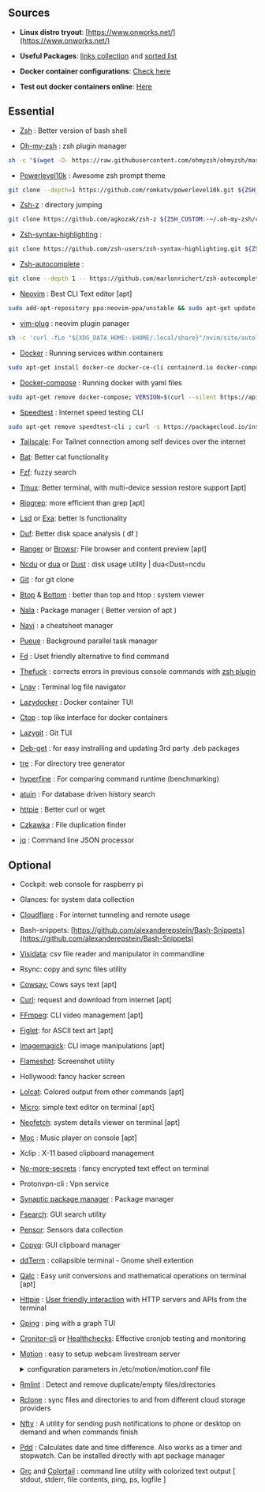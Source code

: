 ## Sources

-   **Linux distro tryout**: [https://www.onworks.net/](https://www.onworks.net/)
    

  

-   **Useful Packages**: [links collection](https://github.com/rothgar/awesome-tuis) and [sorted list](https://github.com/ibraheemdev/modern-unix)
    


-   **Docker container configurations**: [Check here](https://github.com/arpanghosh8453/public-docker-config)



-   **Test out docker containers online**: [Here](https://labs.play-with-docker.com/)
  

##  Essential
    


-   [Zsh](https://github.com/ohmyzsh/ohmyzsh/wiki/Installing-ZSH) : Better version of bash shell
    
-   [Oh-my-zsh](https://github.com/ohmyzsh/ohmyzsh) : zsh plugin manager
```bash
sh -c "$(wget -O- https://raw.githubusercontent.com/ohmyzsh/ohmyzsh/master/tools/install.sh)"
```
    
-   [Powerlevel10k](https://github.com/romkatv/powerlevel10k) : Awesome zsh prompt theme
```bash
git clone --depth=1 https://github.com/romkatv/powerlevel10k.git ${ZSH_CUSTOM:-$HOME/.oh-my-zsh/custom}/themes/powerlevel10k
```
    
-   [Zsh-z](https://github.com/agkozak/zsh-z) : directory jumping
```bash
git clone https://github.com/agkozak/zsh-z ${ZSH_CUSTOM:-~/.oh-my-zsh/custom}/plugins/zsh-z
```
    
-   [Zsh-syntax-highlighting](https://github.com/zsh-users/zsh-syntax-highlighting) : 
```bash
git clone https://github.com/zsh-users/zsh-syntax-highlighting.git ${ZSH_CUSTOM:-~/.oh-my-zsh/custom}/plugins/zsh-syntax-highlighting
```
    
-   [Zsh-autocomplete](https://github.com/marlonrichert/zsh-autocomplete) : 
```bash
git clone --depth 1 -- https://github.com/marlonrichert/zsh-autocomplete.git ${ZSH_CUSTOM:-~/.oh-my-zsh/custom}/plugins/zsh-autocomplete
```
    
-   [Neovim](https://github.com/neovim/neovim) : Best CLI Text editor [apt]
```bash
sudo add-apt-repository ppa:neovim-ppa/unstable && sudo apt-get update && sudo apt-get install neovim
```
    
-   [vim-plug](https://github.com/junegunn/vim-plug) : neovim plugin panager
```bash
sh -c 'curl -fLo "${XDG_DATA_HOME:-$HOME/.local/share}"/nvim/site/autoload/plug.vim --create-dirs https://raw.githubusercontent.com/junegunn/vim-plug/master/plug.vim'
```
-   [Docker](https://docs.docker.com/get-docker/) : Running services within containers
```bash
sudo apt-get install docker-ce docker-ce-cli containerd.io docker-compose-plugin
```
-   [Docker-compose](https://docs.docker.com/compose/) : Running docker with yaml files
```bash
sudo apt-get remove docker-compose; VERSION=$(curl --silent https://api.github.com/repos/docker/compose/releases/latest | grep -Po '"tag_name": "\K.*\d') && DESTINATION=/usr/local/bin/docker-compose && sudo curl -L https://github.com/docker/compose/releases/download/${VERSION}/docker-compose-$(uname -s)-$(uname -m) -o $DESTINATION && sudo chmod 755 $DESTINATION
```

-   [Speedtest](https://www.speedtest.net/apps/cli) : Internet speed testing CLI
```bash
sudo apt-get remove speedtest-cli ; curl -s https://packagecloud.io/install/repositories/ookla/speedtest-cli/script.deb.sh | sudo bash && sudo apt-get update && sudo apt-get install speedtest
```

-   [Tailscale](https://tailscale.com/download/linux/rpi): For Tailnet connection among self devices over the internet
    
-   [Bat](https://github.com/sharkdp/bat): Better cat functionality
    
-   [Fzf](https://github.com/junegunn/fzf): fuzzy search
    
-   [Tmux](https://github.com/tmux/tmux/wiki): Better terminal, with multi-device session restore support [apt]
    
-   [Ripgrep](https://github.com/BurntSushi/ripgrep): more efficient than grep [apt]
    
-   [Lsd](https://github.com/Peltoche/lsd)  or [Exa](https://github.com/ogham/exa): better ls functionality
    
-   [Duf](https://github.com/muesli/duf): Better disk space analysis ( df )
    
-   [Ranger](https://github.com/ranger/ranger) or [Browsr](https://github.com/juftin/browsr): File browser and content preview [apt]
    
-   [Ncdu](https://dev.yorhel.nl/ncdu) or [dua](https://github.com/Byron/dua-cli/releases) or [Dust](https://github.com/bootandy/dust) : disk usage utility | dua<Dust=ncdu
    
-   [Git](https://git-scm.com/download/linux) : for git clone
    
-   [Btop](https://github.com/aristocratos/btop) & [Bottom](https://github.com/clementtsang/bottom) : better than top and htop : system viewer
    
-   [Nala](https://gitlab.com/volian/nala/) : Package manager ( Better version of apt )
    
-   [Navi](https://github.com/denisidoro/navi) : a cheatsheet manager
    
-   [Pueue](https://github.com/Nukesor/pueue) : Background parallel task manager
    
-   [Fd](https://github.com/sharkdp/fd) : Uset friendly alternative to find command
    
-   [Thefuck](https://github.com/nvbn/thefuck) : corrects errors in previous console commands with [zsh plugin](https://github.com/ohmyzsh/ohmyzsh/blob/master/plugins/thefuck/README.md)

-   [Lnav](https://github.com/tstack/lnav) : Terminal log file navigator
    
-   [Lazydocker](https://github.com/jesseduffield/lazydocker)  : Docker container TUI
    
-   [Ctop](https://github.com/bcicen/ctop) : top like interface for docker containers
    
-   [Lazygit](https://github.com/jesseduffield/lazygit) : Git TUI

-   [Deb-get](https://github.com/wimpysworld/deb-get) : for easy instralling and updating 3rd party .deb packages

-   [tre](https://github.com/dduan/tre) : For directory tree generator

-   [hyperfine](https://github.com/sharkdp/hyperfine) : For comparing command runtime (benchmarking)

-   [atuin](https://atuin.sh) : For database driven history search

-   [httpie](https://httpie.io/cli) : Better curl or wget

-   [Czkawka](https://github.com/qarmin/czkawka) : File duplication finder
  
-   [jq](https://github.com/jqlang/jq) : Command line JSON processor
  

## Optional
    

  

-   Cockpit: web console for raspberry pi
    
-   Glances: for system data collection
    
-   [Cloudflare](https://dev.to/omarcloud20/a-free-cloudflare-tunnel-running-on-a-raspberry-pi-1jid)  : For internet tunneling and remote usage
    
-   Bash-snippets:  [https://github.com/alexanderepstein/Bash-Snippets](https://github.com/alexanderepstein/Bash-Snippets)
    
-   [Visidata](https://github.com/saulpw/visidata): csv file reader and manipulator in commandline
    
-   Rsync: copy and sync files utility
    
-   [Cowsay:](https://opensource.com/article/18/12/linux-toy-cowsay) Cows says text [apt]
    
-   [Curl](https://curl.se/): request and download from internet [apt]
    
-   [FFmpeg](https://ffmpeg.org/): CLI video management [apt]
    
-   [Figlet](https://ubunlog.com/en/figlet-banners-ascii-terminal/#:~:text=install%20figlet%20toilet-,Using%20FIGlet,to%20select%20the%20font%20directory.): for ASCII text art [apt]
    
-   [Imagemagick](https://imagemagick.org/index.php): CLI image manipulations [apt]
    
-   [Flameshot](https://flameshot.org/): Screenshot utility
    
-   Hollywood: fancy hacker screen
    
-   [Lolcat](https://github.com/busyloop/lolcat): Colored output from other commands [apt]
    
-   [Micro](https://micro-editor.github.io/): simple text editor on terminal [apt]
    
-   [Neofetch](https://github.com/dylanaraps/neofetch): system details viewer on terminal [apt]
    
-   [Moc](https://github.com/jonsafari/mocp) : Music player on console [apt]
    
-   Xclip : X-11 based clipboard management
    
-   [No-more-secrets](https://github.com/bartobri/no-more-secrets) : fancy encrypted text effect on terminal
    
-   Protonvpn-cli : Vpn service
    
-   [Synaptic package manager](https://itsfoss.com/synaptic-package-manager/) : Package manager
    
-   [Fsearch](https://github.com/cboxdoerfer/fsearch): GUI search utility
    
-   [Pensor](https://www.tecmint.com/psensor-monitors-hardware-temperature-in-linux/): Sensors data collection
    
-   [Copyq](https://hluk.github.io/CopyQ/): GUI clipboard manager
    
-   [ddTerm](https://extensions.gnome.org/extension/3780/ddterm/) : collapsible terminal - Gnome shell extention
    
-   [Qalc](https://installati.one/ubuntu/21.04/qalc/) : Easy unit conversions and mathematical operations on terminal [apt]
    
-   [Httpie](https://github.com/httpie/httpie) : [User friendly interaction](https://httpie.io/docs/cli/examples) with HTTP servers and APIs from the terminal

-   [Gping](https://github.com/orf/gping) : ping with a graph TUI

-   [Cronitor-cli](https://github.com/cronitorio/cronitor-cli) or [Healthchecks](https://healthchecks.io/): Effective cronjob testing and monitoring

-   [Motion](https://github.com/Motion-Project/motion) : easy to setup webcam livestream server 

    <details>
        <summary>configuration parameters in /etc/motion/motion.conf file</summary>
    
        stream_quality 80
        stream_maxrate 5
        stream_port <your_port>
        stream_localhost off
        output_pictures off
        framerate 5
        ffmpeg_video_codec mpeg4
        width 640
        height 480
        auto_brightness off
        contrast 0
        saturation 0
        stream_auth_method 1
        stream_authentication <any_username>:<any_password>                   
    
    </details>
    
 -   [Rmlint](https://github.com/sahib/rmlint) : Detect and remove duplicate/empty files/directories 
 
 -   [Rclone](https://github.com/rclone/rclone) : sync files and directories to and from different cloud storage providers
 
 -   [Nfty](https://github.com/dschep/ntfy) : A utility for sending push notifications to phone or desktop on demand and when commands finish
 
 -   [Pdd](https://github.com/jarun/pdd) : Calculates date and time difference. Also works as a timer and stopwatch. Can be installed directly with apt package manager
 
 -   [Grc](https://github.com/garabik/grc) and [Colortail](https://github.com/joakim666/colortail) : command line utility with colorized text output [ stdout, stderr, file contents, ping, ps, logfile ]
